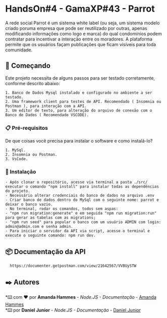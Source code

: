 # HandsOn#4 - GamaXP#43 - Parrot

A rede social Parrot é um sistema white label (ou seja, um sistema modelo criado poruma empresa que pode ser reutilizado por outras, apenas modificando informações como logo e marca) do qual condomínios podem contratar para incentivar a interação entre os moradores.
A plataforma permite que os usuários façam publicações que ficam visíveis para toda comunidade.


## 🚀 Começando

Este projeto necessita de alguns passos para ser testado corretamente, conforme descrito abaixo:

    1. Banco de Dados Mysql instalado e configurado no ambiente a ser testado.
    2. Uma framework client para testes de API. Recomendado ( Insomnia ou Postman ), para interação com a API.
    3. Um editor de texto, para alteração do arquivo de conexão com o Banco de Dados ( Recomendado VSCODE).

### 📋 Pré-requisitos

De que coisas você precisa para instalar o software e como instalá-lo?

    1. MySql.
    2. Insomnia ou Postman.
    3. VsCode.

### 🔧 Instalação
    - Após clonar o repositório, acesse via terminal a pasta ./src/ executar o comando "npm install" para instalar todas as dependências do projeto.
    - Necessário alterar credenciais do banco de dados no arquivo .env
    - Criar banco de dados dentro do MySql com o seguinte nome: parrot e deixar o banco vazio.
    - No terminal, rodar os comandos, todos sem aspas:
    - "npm run migration:generate" e em seguida "npm run migration:run" para gerar as tabelas com as migrations;
    - "npm run seed" para popular o banco com um usuário ADMIN com login: admin@admin.com e senha admin.
    - Para iniciar o servidor da API via script, acesse o terminal e execute o seguinte comando: npm run dev.
    
    
## 📦 Documentação da API

      https://documenter.getpostman.com/view/21642567/VVBUySTW


## ✒️ Autores<br>

*⌨️ com ❤️ por **Amanda Hammes** - *Node.JS - Documentação* - [Amanda Hammes](https://github.com/amandahammes/)<br>
*⌨️ por **Daniel Junior** - *Node.JS - Documentação* - [Daniel Junior](https://github.com/)<br>

